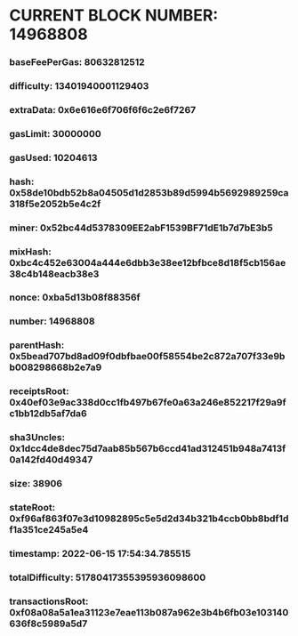 # CURRENT BLOCK NUMBER: 14968808

### baseFeePerGas: 80632812512
### difficulty: 13401940001129403
### extraData: 0x6e616e6f706f6f6c2e6f7267
### gasLimit: 30000000
### gasUsed: 10204613
### hash: 0x58de10bdb52b8a04505d1d2853b89d5994b5692989259ca318f5e2052b5e4c2f
### miner: 0x52bc44d5378309EE2abF1539BF71dE1b7d7bE3b5
### mixHash: 0xbc4c452e63004a444e6dbb3e38ee12bfbce8d18f5cb156ae38c4b148eacb38e3
### nonce: 0xba5d13b08f88356f
### number: 14968808
### parentHash: 0x5bead707bd8ad09f0dbfbae00f58554be2c872a707f33e9bb008298668b2e7a9
### receiptsRoot: 0x40ef03e9ac338d0cc1fb497b67fe0a63a246e852217f29a9fc1bb12db5af7da6
### sha3Uncles: 0x1dcc4de8dec75d7aab85b567b6ccd41ad312451b948a7413f0a142fd40d49347
### size: 38906
### stateRoot: 0xf96af863f07e3d10982895c5e5d2d34b321b4ccb0bb8bdf1df1a351ce245a5e4
### timestamp: 2022-06-15 17:54:34.785515
### totalDifficulty: 51780417355395936098600
### transactionsRoot: 0xf08a08a5a1ea31123e7eae113b087a962e3b4b6fb03e103140636f8c5989a5d7
